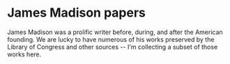 # James Madison papers
James Madison was a prolific writer before, during, and after the American founding. We are lucky to have numerous of his works preserved by
the Library of Congress and other sources -- I'm collecting a subset of those works here.

